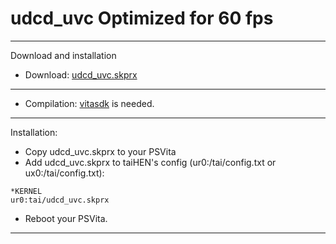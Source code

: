 # udcd_uvc Optimized for 60 fps
-----

Download and installation
 - Download: [udcd_uvc.skprx](https://github.com/CrashCortez/vitadock-vlc/blob/master/plugin/udcd_uvc.skprx)
------

- Compilation: [vitasdk](https://vitasdk.org/) is needed.
-----



Installation:

 - Copy udcd_uvc.skprx to your PSVita
 - Add udcd_uvc.skprx to taiHEN's config (ur0:/tai/config.txt or ux0:/tai/config.txt):

```shell
*KERNEL
ur0:tai/udcd_uvc.skprx
```

- Reboot your PSVita.
------------
